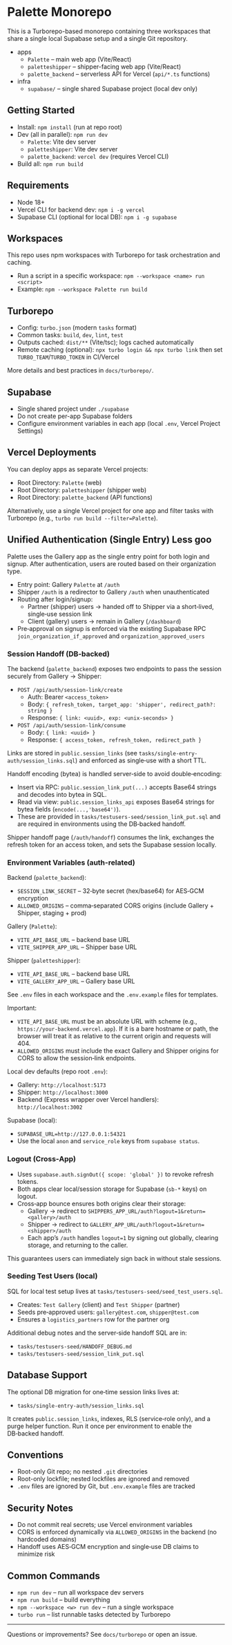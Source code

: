 # Palette Monorepo

This is a Turborepo-based monorepo containing three workspaces that share a single local Supabase setup and a single Git repository.

- apps
  - `Palette` – main web app (Vite/React)
  - `paletteshipper` – shipper-facing web app (Vite/React)
  - `palette_backend` – serverless API for Vercel (`api/*.ts` functions)
- infra
  - `supabase/` – single shared Supabase project (local dev only)

## Getting Started

- Install: `npm install` (run at repo root)
- Dev (all in parallel): `npm run dev`
  - `Palette`: Vite dev server
  - `paletteshipper`: Vite dev server
  - `palette_backend`: `vercel dev` (requires Vercel CLI)
- Build all: `npm run build`

## Requirements

- Node 18+
- Vercel CLI for backend dev: `npm i -g vercel`
- Supabase CLI (optional for local DB): `npm i -g supabase`

## Workspaces

This repo uses npm workspaces with Turborepo for task orchestration and caching.

- Run a script in a specific workspace: `npm --workspace <name> run <script>`
- Example: `npm --workspace Palette run build`

## Turborepo

- Config: `turbo.json` (modern `tasks` format)
- Common tasks: `build`, `dev`, `lint`, `test`
- Outputs cached: `dist/**` (Vite/tsc); logs cached automatically
- Remote caching (optional): `npx turbo login && npx turbo link` then set `TURBO_TEAM`/`TURBO_TOKEN` in CI/Vercel

More details and best practices in `docs/turborepo/`.

## Supabase

- Single shared project under `./supabase`
- Do not create per-app Supabase folders
- Configure environment variables in each app (local `.env`, Vercel Project Settings)

## Vercel Deployments

You can deploy apps as separate Vercel projects:

- Root Directory: `Palette` (web)
- Root Directory: `paletteshipper` (shipper web)
- Root Directory: `palette_backend` (API functions)

Alternatively, use a single Vercel project for one app and filter tasks with Turborepo (e.g., `turbo run build --filter=Palette`).

## Unified Authentication (Single Entry) Less goo

Palette uses the Gallery app as the single entry point for both login and signup. After authentication, users are routed based on their organization type.

- Entry point: Gallery `Palette` at `/auth`
- Shipper `/auth` is a redirector to Gallery `/auth` when unauthenticated
- Routing after login/signup:
  - Partner (shipper) users → handed off to Shipper via a short‑lived, single‑use session link
  - Client (gallery) users → remain in Gallery (`/dashboard`)
- Pre‑approval on signup is enforced via the existing Supabase RPC `join_organization_if_approved` and `organization_approved_users`

### Session Handoff (DB‑backed)

The backend (`palette_backend`) exposes two endpoints to pass the session securely from Gallery → Shipper:

- `POST /api/auth/session-link/create`
  - Auth: Bearer `<access_token>`
  - Body: `{ refresh_token, target_app: 'shipper', redirect_path?: string }`
  - Response: `{ link: <uuid>, exp: <unix-seconds> }`
- `POST /api/auth/session-link/consume`
  - Body: `{ link: <uuid> }`
  - Response: `{ access_token, refresh_token, redirect_path }`

Links are stored in `public.session_links` (see `tasks/single-entry-auth/session_links.sql`) and enforced as single‑use with a short TTL.

Handoff encoding (bytea) is handled server‑side to avoid double‑encoding:
- Insert via RPC: `public.session_link_put(...)` accepts Base64 strings and decodes into bytea in SQL.
- Read via view: `public.session_links_api` exposes Base64 strings for bytea fields (`encode(...,'base64')`).
- These are provided in `tasks/testusers-seed/session_link_put.sql` and are required in environments using the DB‑backed handoff.

Shipper handoff page (`/auth/handoff`) consumes the link, exchanges the refresh token for an access token, and sets the Supabase session locally.

### Environment Variables (auth-related)

Backend (`palette_backend`):
- `SESSION_LINK_SECRET` – 32‑byte secret (hex/base64) for AES‑GCM encryption
- `ALLOWED_ORIGINS` – comma‑separated CORS origins (include Gallery + Shipper, staging + prod)

Gallery (`Palette`):
- `VITE_API_BASE_URL` – backend base URL
- `VITE_SHIPPER_APP_URL` – Shipper base URL

Shipper (`paletteshipper`):
- `VITE_API_BASE_URL` – backend base URL
- `VITE_GALLERY_APP_URL` – Gallery base URL

See `.env` files in each workspace and the `.env.example` files for templates.

Important:
- `VITE_API_BASE_URL` must be an absolute URL with scheme (e.g., `https://your-backend.vercel.app`). If it is a bare hostname or path, the browser will treat it as relative to the current origin and requests will 404.
- `ALLOWED_ORIGINS` must include the exact Gallery and Shipper origins for CORS to allow the session‑link endpoints.

Local dev defaults (repo root `.env`):
- Gallery: `http://localhost:5173`
- Shipper: `http://localhost:3000`
- Backend (Express wrapper over Vercel handlers): `http://localhost:3002`

Supabase (local):
- `SUPABASE_URL=http://127.0.0.1:54321`
- Use the local `anon` and `service_role` keys from `supabase status`.

### Logout (Cross‑App)

- Uses `supabase.auth.signOut({ scope: 'global' })` to revoke refresh tokens.
- Both apps clear local/session storage for Supabase (`sb-*` keys) on logout.
- Cross‑app bounce ensures both origins clear their storage:
  - Gallery → redirect to `SHIPPERS_APP_URL/auth?logout=1&return=<gallery>/auth`
  - Shipper → redirect to `GALLERY_APP_URL/auth?logout=1&return=<shipper>/auth`
  - Each app’s `/auth` handles `logout=1` by signing out globally, clearing storage, and returning to the caller.

This guarantees users can immediately sign back in without stale sessions.

### Seeding Test Users (local)

SQL for local test setup lives at `tasks/testusers-seed/seed_test_users.sql`.
- Creates: `Test Gallery` (client) and `Test Shipper` (partner)
- Seeds pre‑approved users: `gallery@test.com`, `shipper@test.com`
- Ensures a `logistics_partners` row for the partner org

Additional debug notes and the server‑side handoff SQL are in:
- `tasks/testusers-seed/HANDOFF_DEBUG.md`
- `tasks/testusers-seed/session_link_put.sql`

## Database Support

The optional DB migration for one‑time session links lives at:

- `tasks/single-entry-auth/session_links.sql`

It creates `public.session_links`, indexes, RLS (service‑role only), and a purge helper function. Run it once per environment to enable the DB‑backed handoff.

## Conventions

- Root-only Git repo; no nested `.git` directories
- Root-only lockfile; nested lockfiles are ignored and removed
- `.env` files are ignored by Git, but `.env.example` files are tracked

## Security Notes

- Do not commit real secrets; use Vercel environment variables
- CORS is enforced dynamically via `ALLOWED_ORIGINS` in the backend (no hardcoded domains)
- Handoff uses AES‑GCM encryption and single‑use DB claims to minimize risk

## Common Commands

- `npm run dev` – run all workspace dev servers
- `npm run build` – build everything
- `npm --workspace <w> run dev` – run a single workspace
- `turbo run` – list runnable tasks detected by Turborepo

---

Questions or improvements? See `docs/turborepo` or open an issue.
